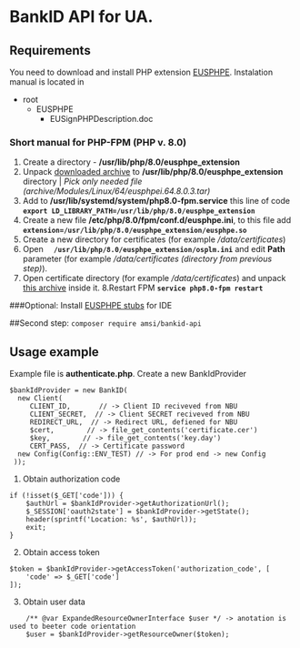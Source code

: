 # BankID API for UA.

## Requirements
You need to download and install PHP extension [EUSPHPE](https://iit.com.ua/download/EUSPHPE-20211206.zip). Instalation manual is located in

- root
    - EUSPHPE
        - EUSignPHPDescription.doc

### Short manual for PHP-FPM (PHP v. 8.0)
1. Create a directory - **/usr/lib/php/8.0/eusphpe_extension**
2. Unpack [downloaded archive](https://iit.com.ua/download/EUSPHPE-20211206.zip) to **/usr/lib/php/8.0/eusphpe_extension** directory | *Pick only needed file (archive/Modules/Linux/64/eusphpei.64.8.0.3.tar)*
3. Add to **/usr/lib/systemd/system/php8.0-fpm.service**  this line of code \
**`export LD_LIBRARY_PATH=/usr/lib/php/8.0/eusphpe_extension`**
4. Create a new file  **/etc/php/8.0/fpm/conf.d/eusphpe.ini**, to this file add \
   **`extension=/usr/lib/php/8.0/eusphpe_extension/eusphpe.so`**
5. Create a new directory for certificates (for example */data/certificates*)
6. Open **`  /usr/lib/php/8.0/eusphpe_extension/osplm.ini`**	and  edit **Path** parameter  (for example */data/certificates (directory from previous step)*).
7. Open certificate directory (for example */data/certificates*) and unpack [this archive](https://drive.google.com/file/d/1vkN_RdXapHp0n0gHU52v6i6yN90c01f5/view?usp=sharing) inside it.
8.Restart FPM **`service php8.0-fpm restart`**

###Optional:
Install [EUSPHPE stubs](https://github.com/andrew-svirin/phpstorm-stubs) for IDE

##Second step: 
`composer require amsi/bankid-api`

## Usage example
Example file is **authenticate.php**.
Create a new BankIdProvider

    $bankIdProvider = new BankID(  
      new Client(  
	     CLIENT_ID,       // -> Client ID reciveved from NBU  
	     CLIENT_SECRET,  // -> Client SECRET reciveved from NBU
	     REDIRECT_URL,  // -> Redirect URL, defiened for NBU 
	     $cert,        // -> file_get_contents('certificate.cer')
	     $key,        // -> file_get_contents('key.day')
	     CERT_PASS,  // -> Certificate password 
      new Config(Config::ENV_TEST) // -> For prod end -> new Config
     ));

1. Obtain authorization code

```
if (!isset($_GET['code'])) {
    $authUrl = $bankIdProvider->getAuthorizationUrl();
    $_SESSION['oauth2state'] = $bankIdProvider->getState();
    header(sprintf('Location: %s', $authUrl));
    exit;
}
```
2. Obtain access token 
```
$token = $bankIdProvider->getAccessToken('authorization_code', [
    'code' => $_GET['code']
]);
```
3. Obtain user data 
```
    /** @var ExpandedResourceOwnerInterface $user */ -> anotation is used to beeter code orientation
    $user = $bankIdProvider->getResourceOwner($token);
```
